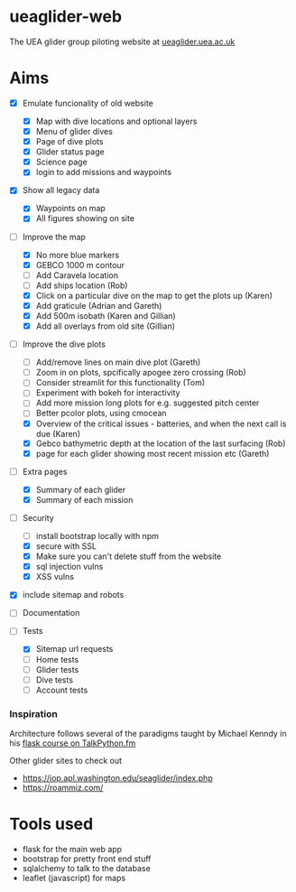 # ueaglider-web

The UEA glider group piloting website at [ueaglider.uea.ac.uk](https://ueaglider.uea.ac.uk/)

# Aims

- [x] Emulate funcionality of old website
  - [x] Map with dive locations and optional layers
  - [x] Menu of glider dives
  - [x] Page of dive plots
  - [x] Glider status page
  - [x] Science page
  - [x] login to add missions and waypoints
  
- [x] Show all legacy data
  - [x] Waypoints on map
  - [x] All figures showing on site

- [ ] Improve the map
  - [x] No more blue markers
  - [x] GEBCO 1000 m contour
  - [ ] Add Caravela location
  - [ ] Add ships location (Rob)
  - [x] Click on a particular dive on the map to get the plots up (Karen)
  - [x] Add graticule (Adrian and Gareth)
  - [x] Add 500m isobath (Karen and Gillian)
  - [x] Add all overlays from old site (Gillian)

- [ ] Improve the dive plots
  - [ ] Add/remove lines on main dive plot (Gareth)
  - [ ] Zoom in on plots, spcifically apogee zero crossing (Rob)
  - [ ] Consider streamlit for this functionality (Tom)
  - [ ] Experiment with bokeh for interactivity
  - [ ] Add more mission long plots for e.g. suggested pitch center
  - [ ] Better pcolor plots, using cmocean
  - [x] Overview of the critical issues - batteries, and when the next call is due (Karen)
  - [x] Gebco bathymetric depth at the location of the last surfacing (Rob)
  - [x] page for each glider showing most recent mission etc (Gareth)
  
- [ ] Extra pages
  - [x] Summary of each glider
  - [x] Summary of each mission

- [ ] Security
  - [ ] install bootstrap locally with npm
  - [x] secure with SSL
  - [x] Make sure you can't delete stuff from the website
  - [x] sql injection vulns
  - [x] XSS vulns

- [x] include sitemap and robots

- [ ] Documentation

- [ ] Tests
  - [x] Sitemap url requests
  - [ ] Home tests
  - [ ] Glider tests
  - [ ] Dive tests
  - [ ] Account tests

### Inspiration

Architecture follows several of the paradigms taught by Michael Kenndy in his [flask course on TalkPython.fm](https://training.talkpython.fm/courses/explore_flask/building-data-driven-web-applications-in-python-with-flask-sqlalchemy-and-bootstrap)

Other glider sites to check out
- https://iop.apl.washington.edu/seaglider/index.php
- https://roammiz.com/

# Tools used

- flask for the main web app
- bootstrap for pretty front end stuff
- sqlalchemy to talk to the database
- leaflet (javascript) for maps
